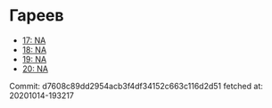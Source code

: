 # Гареев
- [17: NA](17.md)
- [18: NA](18.md)
- [19: NA](19.md)
- [20: NA](20.md)

Commit: d7608c89dd2954acb3f4df34152c663c116d2d51
 fetched at: 20201014-193217
